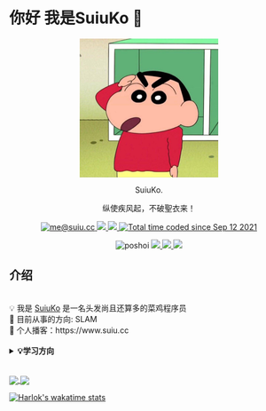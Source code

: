 # 你好 我是SuiuKo 👋

<p align="center">
   <img width="250px"src="./xiaoxin.jpeg" align="center" alt="图片"/>
   <p align="center">SuiuKo.</p>
   <p align="center">纵使疾风起，不破聖衣来！</p>
   <p align="center"> 
      <a href="mailto:me@suiu.cc">
        <img alt="me@suiu.cc" src="https://img.shields.io/badge/me@suiu.cc-c14438?style=flat&logo=Gmail&logoColor=white&link=mailto:me@suiu.cc" />     
       </a>
      <a href="https://twitter.com/zhanggaojing">
          <img src=https://img.shields.io/twitter/follow/zhanggaojing?style=social> 
      </a>
       <a href="https://www.facebook.com/Poshoier/">
          <img src=https://img.shields.io/twitter/url?label=facebook&logo=facebook&style=social&url=https%3A%2F%2Fwww.facebook.com%2FPoshoier%2F> 
      </a>
   <a href="https://wakatime.com/@40ccc59d-b557-4a30-90e3-56de1d1e648a"><img src="https://wakatime.com/badge/user/40ccc59d-b557-4a30-90e3-56de1d1e648a.svg" alt="Total time coded since Sep 12 2021" /></a>
   <p align="center"> <img src=https://komarev.com/ghpvc/?username=poshoi alt=poshoi /> 
       <a href="https://github.com/suiuko">
          <img src=https://img.shields.io/github/followers/suiuko?style=social> 
      </a>
      <a href="https://discord.gg/eFFSN2ubPN">
          <img src=https://img.shields.io/discord/718645377921712220?label=discord&logo=discord> 
      </a>
      <a href="https://t.me/jingspace">
          <img src=https://img.shields.io/badge/💬%20Telegram-Channel-blue.svg?style=flat-square> 
      </a>

   </p>

</p>
<!-- <p align="center"><br>-  简体中文  | <a href="README_en.md"> English </a> - -->


## 介绍

</br>
💡 我是 <a href="https://github.com/suiuko">SuiuKo</a> 是一名头发尚且还算多的菜鸡程序员</br>
🐣 目前从事的方向: SLAM </br>
🤭 个人播客：https://www.suiu.cc   </br>
</br>
<details>
  <summary><b> 💡学习方向</b></summary>
     </br>
  1. SLAM
  2. 机器人自动化
  3. cv
</details>
</br>

<!--
<a href="https://github.com/suiuko">
  <img align="center" alt="GitHub Stats" src="https://github-readme-stats.vercel.app/api?username=suiuko&theme=tokyonight&show_icons=true&include_all_commits=true" />
-->
</a>
</br>


<a href="https://github.com/anuraghazra/github-readme-stats">
  <img height=200 align="center" src="https://github-readme-stats.vercel.app/api?username=suiuko" />
</a>
<a href="https://github.com/anuraghazra/convoychat">
  <img height=200 align="center" src="https://github-readme-stats.vercel.app/api/top-langs?username=suiuko&layout=compact&langs_count=8&card_width=320" />
</a>


[![Harlok's wakatime stats](https://github-readme-stats.vercel.app/api/wakatime?username=suiuko)](https://github.com/anuraghazra/github-readme-stats)
